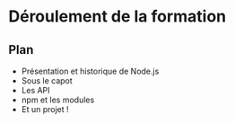 # Déroulement de la formation

## Plan

* Présentation et historique de Node.js
* Sous le capot
* Les API
* npm et les modules
* Et un projet !